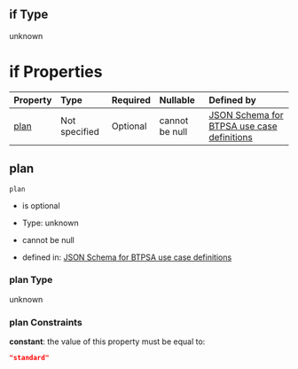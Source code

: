 ## if Type

unknown

# if Properties

| Property      | Type          | Required | Nullable       | Defined by                                                                                                                                                                                                                                  |
| :------------ | :------------ | :------- | :------------- | :------------------------------------------------------------------------------------------------------------------------------------------------------------------------------------------------------------------------------------------ |
| [plan](#plan) | Not specified | Optional | cannot be null | [JSON Schema for BTPSA use case definitions](btpsa-usecase-properties-services-items-allof-1-then-allof-83-then-allof-1-if-properties-plan.md "undefined#/properties/services/items/allOf/1/then/allOf/83/then/allOf/1/if/properties/plan") |

## plan



`plan`

*   is optional

*   Type: unknown

*   cannot be null

*   defined in: [JSON Schema for BTPSA use case definitions](btpsa-usecase-properties-services-items-allof-1-then-allof-83-then-allof-1-if-properties-plan.md "undefined#/properties/services/items/allOf/1/then/allOf/83/then/allOf/1/if/properties/plan")

### plan Type

unknown

### plan Constraints

**constant**: the value of this property must be equal to:

```json
"standard"
```
